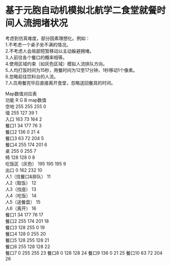 # 基于元胞自动机模拟北航学二食堂就餐时间人流拥堵状况
考虑到仿真难度，部分因素理想化。例如：  
1.不考虑一个桌子坐不满的情况。  
2.不考虑人会局部短暂移动以主动躲避拥堵。  
3.人前往各个餐口的概率相等。  
4.使用区域约束（如灰色区域）模拟人流排队方向。  
5.人均打饭时间为15秒，用餐时间为12至17分钟，1秒移动1个像素。  
6.忽略前往饮料台的人流。   
7.人员用餐完毕后直接离开食堂，忽略送回餐具的时间。  

Map数值对应表  
功能	R	G	B	map数值  
空地	255	255	255	0  
墙	255	127	39	1  
入口	163	73	164	2  
餐口1	34	177	76	3  
餐口2	136	0	21	4  
餐口3	63	72	204	5  
餐口4	255	174	201	6  
桌	255	0	255	7  
椅	128	128	0	8  
吃饭区（灰色）	195	195	195	9  
出口	0	162	232	10  
人1（找餐口&排队）				11  
人2（取饭）				12  
人3（找座）				13  
人4（吃饭）				14  
人5（送餐盘）				15  
人6（离开）				16  
餐口1	34	177	76	17  
餐口2	255	174	201	18  
餐口3	128	255	0	19  
餐口4	128	0	255	20  
餐口5	128	255	128	21  
餐口6	255	128	128	22  
餐口7	0	255	255	23
餐口8	0	128	128	24
餐口9	136	0	21	25
餐口10	63	72	204	26
